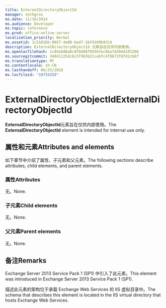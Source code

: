 ```yaml
---
title: ExternalDirectoryObjectId
manager: sethgros
ms.date: 11/16/2014
ms.audience: Developer
ms.topic: reference
ms.prod: office-online-server
localization_priority: Normal
ms.assetid: 1c5181bb-0057-4e08-bed7-1bfd109b9314
description: ExternalDirectoryObjectId 元素旨在仅供内部使用。
ms.openlocfilehash: 1c84ab88a8c0f8488f95567ec6ba7d304d105206
ms.sourcegitcommit: 34041125dc8c5f993b21cebfc4f8b72f0fd2cb6f
ms.translationtype: MT
ms.contentlocale: zh-CN
ms.lasthandoff: 06/25/2018
ms.locfileid: "19754259"
---
```

# <a name="externaldirectoryobjectid"></a><span data-ttu-id="cc381-103">ExternalDirectoryObjectId</span><span class="sxs-lookup"><span data-stu-id="cc381-103">ExternalDirectoryObjectId</span></span>

<span data-ttu-id="cc381-104">**ExternalDirectoryObjectId**元素旨在仅供内部使用。</span><span class="sxs-lookup"><span data-stu-id="cc381-104">The **ExternalDirectoryObjectId** element is intended for internal use only.</span></span> 

## <a name="attributes-and-elements"></a><span data-ttu-id="cc381-105">属性和元素</span><span class="sxs-lookup"><span data-stu-id="cc381-105">Attributes and elements</span></span>

<span data-ttu-id="cc381-106">如下章节中介绍了属性、子元素和父元素。</span><span class="sxs-lookup"><span data-stu-id="cc381-106">The following sections describe attributes, child elements, and parent elements.</span></span>
  
### <a name="attributes"></a><span data-ttu-id="cc381-107">属性</span><span class="sxs-lookup"><span data-stu-id="cc381-107">Attributes</span></span>

<span data-ttu-id="cc381-108">无。</span><span class="sxs-lookup"><span data-stu-id="cc381-108">None.</span></span>
  
### <a name="child-elements"></a><span data-ttu-id="cc381-109">子元素</span><span class="sxs-lookup"><span data-stu-id="cc381-109">Child elements</span></span>

<span data-ttu-id="cc381-110">无。</span><span class="sxs-lookup"><span data-stu-id="cc381-110">None.</span></span>
  
### <a name="parent-elements"></a><span data-ttu-id="cc381-111">父元素</span><span class="sxs-lookup"><span data-stu-id="cc381-111">Parent elements</span></span>

<span data-ttu-id="cc381-112">无。</span><span class="sxs-lookup"><span data-stu-id="cc381-112">None.</span></span>
  
## <a name="remarks"></a><span data-ttu-id="cc381-113">备注</span><span class="sxs-lookup"><span data-stu-id="cc381-113">Remarks</span></span>

<span data-ttu-id="cc381-114">Exchange Server 2013 Service Pack 1 (SP1) 中引入了此元素。</span><span class="sxs-lookup"><span data-stu-id="cc381-114">This element was introduced in Exchange Server 2013 Service Pack 1 (SP1).</span></span>
  
<span data-ttu-id="cc381-115">描述此元素的架构位于承载 Exchange Web Services 的 IIS 虚拟目录中。</span><span class="sxs-lookup"><span data-stu-id="cc381-115">The schema that describes this element is located in the IIS virtual directory that hosts Exchange Web Services.</span></span>
  

